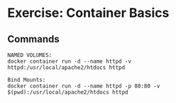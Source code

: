 # Exercise: Container Basics


## Commands

```
NAMED VOLUMES: 
docker container run -d --name httpd -v httpd:/usr/local/apache2/htdocs httpd

Bind Mounts: 
docker container run -d --name httpd -p 80:80 -v $(pwd):/usr/local/apache2/htdocs httpd

```
